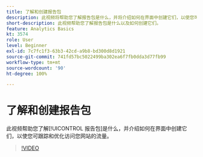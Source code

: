 ```yaml
---
title: 了解和创建报告包
description: 此视频将帮助您了解报告包是什么，并将介绍如何在界面中创建它们，以使您可跟踪和优化访问您网站的人员。
short-description: 此视频帮助您了解报告包是什么以及如何创建它们。
feature: Analytics Basics
kt: 3574
role: User
level: Beginner
exl-id: 7c7fc1f3-63b3-42cd-a9b8-bd300d8d1921
source-git-commit: 741fd57bc5022499ba302ea6f7fb0dda3d77fb99
workflow-type: tm+mt
source-wordcount: '90'
ht-degree: 100%

---
```


# 了解和创建报告包

此视频帮助您了解[!UICONTROL 报告包]是什么，并介绍如何在界面中创建它们，以使您可跟踪和优化访问您网站的流量。

>[!VIDEO](https://video.tv.adobe.com/v/28773/?quality=12&learn=on)
